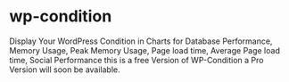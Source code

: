 # wp-condition
Display Your WordPress Condition in Charts for  Database Performance, Memory Usage, Peak Memory Usage, Page load time, Average Page load time, Social Performance this is a free Version of WP-Condition a Pro Version will soon be available.
